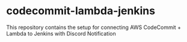 # codecommit-lambda-jenkins
This repository contains the setup for connecting AWS CodeCommit + Lambda to Jenkins with Discord Notification

